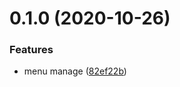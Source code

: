 # 0.1.0 (2020-10-26)


### Features

* menu manage ([82ef22b](https://github.com/Zhaocl1997/walnut-admin-client/commit/82ef22b3fc1aebe3b2741ea86172b3efe069e1ea))



